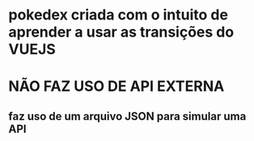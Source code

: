 # pokedex criada com o intuito de aprender a usar as transições do VUEJS

# NÃO FAZ USO DE API EXTERNA

## faz uso de um arquivo JSON para simular uma API
